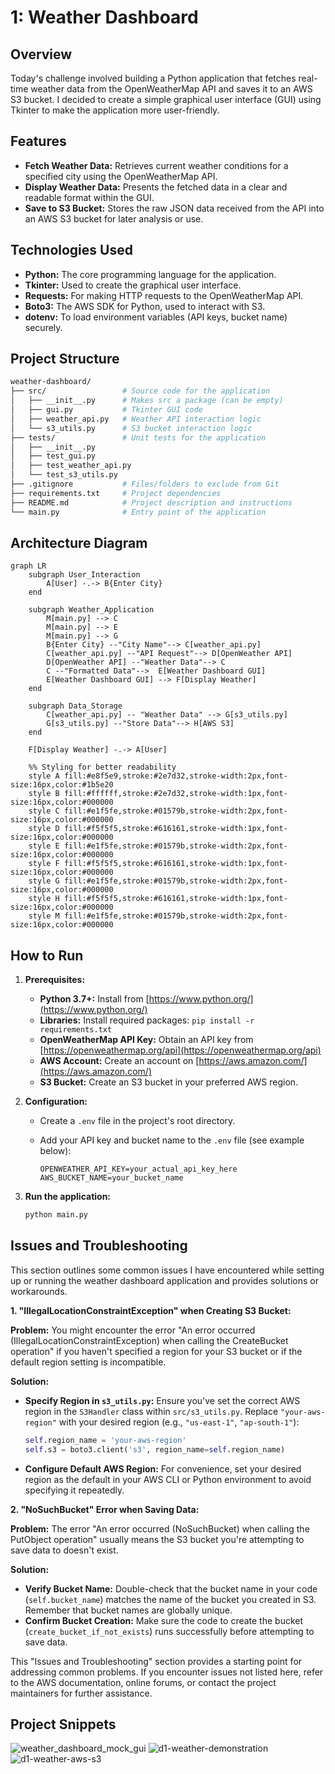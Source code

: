 # 1: Weather Dashboard

## Overview

Today's challenge involved building a Python application that fetches real-time weather data from the OpenWeatherMap API and saves it to an AWS S3 bucket. I decided to create a simple graphical user interface (GUI) using Tkinter to make the application more user-friendly. 

## Features

- **Fetch Weather Data:** Retrieves current weather conditions for a specified city using the OpenWeatherMap API.
- **Display Weather Data:** Presents the fetched data in a clear and readable format within the GUI.
- **Save to S3 Bucket:** Stores the raw JSON data received from the API into an AWS S3 bucket for later analysis or use. 

## Technologies Used

- **Python:** The core programming language for the application.
- **Tkinter:** Used to create the graphical user interface. 
- **Requests:** For making HTTP requests to the OpenWeatherMap API.
- **Boto3:** The AWS SDK for Python, used to interact with S3.
- **dotenv:**  To load environment variables (API keys, bucket name) securely.


## Project Structure
```bash
weather-dashboard/
├── src/                 # Source code for the application
│   ├── __init__.py      # Makes src a package (can be empty)
│   ├── gui.py           # Tkinter GUI code
│   ├── weather_api.py   # Weather API interaction logic
│   └── s3_utils.py      # S3 bucket interaction logic
├── tests/               # Unit tests for the application
│   ├── __init__.py     
│   ├── test_gui.py
│   ├── test_weather_api.py
│   └── test_s3_utils.py
├── .gitignore           # Files/folders to exclude from Git
├── requirements.txt     # Project dependencies
├── README.md            # Project description and instructions
└── main.py              # Entry point of the application
```

## Architecture Diagram
```mermaid
graph LR
    subgraph User_Interaction
        A[User] -.-> B{Enter City}
    end
    
    subgraph Weather_Application
        M[main.py] --> C
        M[main.py] --> E
        M[main.py] --> G
        B{Enter City} --"City Name"--> C[weather_api.py]
        C[weather_api.py] --"API Request"--> D[OpenWeather API]
        D[OpenWeather API] --"Weather Data"--> C
        C --"Formatted Data"-->  E[Weather Dashboard GUI]
        E[Weather Dashboard GUI] --> F[Display Weather]
    end

    subgraph Data_Storage
        C[weather_api.py] -- "Weather Data" --> G[s3_utils.py]
        G[s3_utils.py] --"Store Data"--> H[AWS S3]
    end

    F[Display Weather] -.-> A[User]

    %% Styling for better readability
    style A fill:#e8f5e9,stroke:#2e7d32,stroke-width:2px,font-size:16px,color:#1b5e20
    style B fill:#ffffff,stroke:#2e7d32,stroke-width:1px,font-size:16px,color:#000000
    style C fill:#e1f5fe,stroke:#01579b,stroke-width:2px,font-size:16px,color:#000000
    style D fill:#f5f5f5,stroke:#616161,stroke-width:1px,font-size:16px,color:#000000
    style E fill:#e1f5fe,stroke:#01579b,stroke-width:2px,font-size:16px,color:#000000
    style F fill:#f5f5f5,stroke:#616161,stroke-width:1px,font-size:16px,color:#000000
    style G fill:#e1f5fe,stroke:#01579b,stroke-width:2px,font-size:16px,color:#000000
    style H fill:#f5f5f5,stroke:#616161,stroke-width:1px,font-size:16px,color:#000000
    style M fill:#e1f5fe,stroke:#01579b,stroke-width:2px,font-size:16px,color:#000000
```

## How to Run

1. **Prerequisites:**
   - **Python 3.7+:** Install from [https://www.python.org/](https://www.python.org/) 
   - **Libraries:** Install required packages: `pip install -r requirements.txt`
   - **OpenWeatherMap API Key:** Obtain an API key from [https://openweathermap.org/api](https://openweathermap.org/api)
   - **AWS Account:** Create an account on [https://aws.amazon.com/](https://aws.amazon.com/)
   - **S3 Bucket:** Create an S3 bucket in your preferred AWS region. 

2. **Configuration:**
   - Create a `.env` file in the project's root directory.
   - Add your API key and bucket name to the `.env` file (see example below): 

     ```
     OPENWEATHER_API_KEY=your_actual_api_key_here
     AWS_BUCKET_NAME=your_bucket_name 
     ```

3. **Run the application:**
   ```bash
   python main.py
    ```

## Issues and Troubleshooting

This section outlines some common issues I have encountered while setting up or running the weather dashboard application and provides solutions or workarounds.

**1. "IllegalLocationConstraintException" when Creating S3 Bucket:**

   **Problem:** You might encounter the error "An error occurred (IllegalLocationConstraintException) when calling the CreateBucket operation" if you haven't specified a region for your S3 bucket or if the default region setting is incompatible. 

   **Solution:**
   - **Specify Region in `s3_utils.py`:** 
     Ensure you've set the correct AWS region in the `S3Handler` class within `src/s3_utils.py`. Replace `"your-aws-region"` with your desired region (e.g., `"us-east-1"`, `"ap-south-1"`):

     ```python
     self.region_name = 'your-aws-region'
     self.s3 = boto3.client('s3', region_name=self.region_name)
     ```
   - **Configure Default AWS Region:**  For convenience, set your desired region as the default in your AWS CLI or Python environment to avoid specifying it repeatedly.

**2. "NoSuchBucket" Error when Saving Data:**

   **Problem:** The error "An error occurred (NoSuchBucket) when calling the PutObject operation" usually means the S3 bucket you're attempting to save data to doesn't exist.

   **Solution:**
   - **Verify Bucket Name:** Double-check that the bucket name in your code (`self.bucket_name`) matches the name of the bucket you created in S3. Remember that bucket names are globally unique.
   - **Confirm Bucket Creation:** Make sure the code to create the bucket (`create_bucket_if_not_exists`) runs successfully before attempting to save data.

This "Issues and Troubleshooting" section provides a starting point for addressing common problems. If you encounter issues not listed here, refer to the AWS documentation, online forums, or contact the project maintainers for further assistance.

## Project Snippets

![weather_dashboard_mock_gui](/assets/d1-gui_weather_db.png)
![d1-weather-demonstration](/assets/d1-weather-demonstration.png)
![d1-weather-aws-s3](/assets/d1-weather-s3.png)
